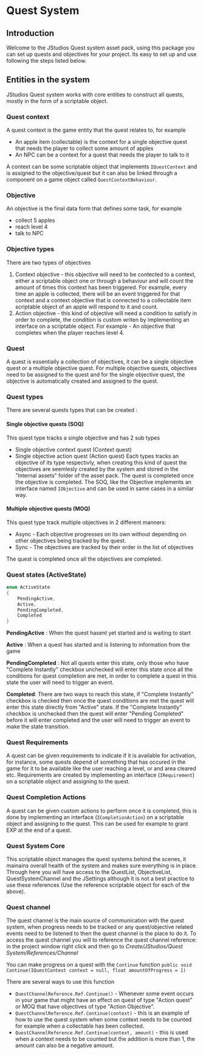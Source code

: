 # Quest System
## Introduction
Welcome to the JStudios Quest system asset pack, using this package you can set up quests and objectives for your project.
Its easy to set up and use following the steps listed below.


## Entities in the system
JStudios Quest system works with core entities to construct all quests, mostly in the form of a scriptable object.

### Quest context
A quest context is the game entity that the quest relates to, for example
* An apple item (collectable) is the context for a single objective quest that needs the player to collect some amount of apples
* An NPC can be a context for a quest that needs the player to talk to it

A context can be some scriptable object that implements <span class='link'>`IQuestContext`</span> and is assigned to the objective/quest but it can also be linked through a component on a game object called `QuestContextBehaviour`.

### Objective
An objective is the final data form that defines some task, for example
* collect 5 apples
* reach level 4
* talk to NPC

### Objective types
There are two types of objectives
1. Context objective - this objective will need to be contected to a context, either a
   scriptable object one or through a behaviour and will count the amount of times this context has been triggered.
   For example, every time an apple is collected, there will be an event triggered for that context and a context objective that is connected to a collectable item scriptable object of an apple will respond to it and count.
2. Action objective - this kind of objective will need a condition to satisfy in order to
   complete, the condition is custom writen by implementing an interface on a scriptable object.
   For example - An objective that completes when the player reaches level 4.

### Quest
A quest is essentially a collection of objectives, it can be a single objective quest or a multiple objective quest.
For multiple objective quests, objectives need to be assigned to the quest and for the single objective quest, the objective is automatically created and assigned to the quest.

### Quest types
There are several quests types that can be created :

#### Single objective quests (SOQ)
This quest type tracks a single objective and has 2 sub types
* Single objective context quest (Context quest)
* Single objective action quest (Action quest)
  Each types tracks an objective of its type respectivly, when creating this kind of quest the objectives are seemlesly created by the system and stored in the "Internal assets" folder of the asset pack.
  The quest is completed once the objective is completed.
  The SOQ, like the Objective implements an interface named `IObjective` and can be used in same cases in a similar way.
    
#### Multiple objective quests (MOQ)
This quest type track multiple objectives in 2 different manners:
* Async - Each objective progresses on its own without depending on other objectives being tracked by the quest.
* Sync - The objectives are tracked by their order in the list of objectives

 The quest is completed once all the objectives are completed.

### Quest states (ActiveState)
```cs
enum ActiveState  
{  
    PendingActive,  
    Active,  
    PendingCompleted,  
    Completed  
}
```

**PendingActive** : When the quest hasent yet started and is waiting to start

**Active** : When a quest has started and is listening to information from the game

**PendingCompleted** : Not all quests enter this state, only those who have "Complete Instantly" checkbox unchecked will enter this state once all the conditions for quest completion are met, in order to complete a quest in this state the user will need to trigger an event.

**Completed**: There are two ways to reach this state, if "Complete Instantly" checkbox is checked then once the quest conditions are met the quest will enter this state directly from "Active" state.
If the "Complete Instantly" checkbox is unchecked then the quest will enter "Pending Completed" before it will enter completed and the user will need to trigger an event to make the state transition.


### Quest Requirements
A quest can be given requirements to indicate if it is available for activation, for instance, some quests depend of something that has occured in the game for it to be available like the user reaching a level, or and area cleared etc.
Requirements are created by implementing an interface (`IRequirement`) on a scriptable object and assigning to the quest.

### Quest Completion Actions
A quest can be given custom actions to perform once it is completed, this is done by implementing an interface (`ICompletionAction`) on a scriptable object and assigning to the quest.
This can be used for example to grant EXP at the end of a quest.

### Quest System Core
This scriptable object manages the quest systems behind the scenes, it mainains overall health of the system and makes sure everything is in place.
Through here you will have access to the QuestList, ObjectiveList, QuestSystemChannel and the JSettings although it is not a best practice to use these references (Use the reference scriptable object for each of the above).

### Quest channel
The quest channel is the main source of communication with the quest system, when progress needs to be tracked or any quest/objective related events need to be listened to then the quest channel is the place to do it.
To access the quest channel you will to reference the quest channel reference: in the project window right click and then go to *Create/JStudios/Quest System/References/Channel*

You can make progress on a quest with the `Continue` function
`public void Continue(IQuestContext context = null, float amountOfProgress = 1)`

There are several ways to use this function
* `QuestChannelReference.Ref.Continue()` - Whenever some event occurs in your game that might have an effect on quest of type "Action quest" or MOQ that have objectives of type "Action Objective".
* `QuestChannelReference.Ref.Continue(context)` - this is an example of how to use the quest system when some context needs to be counted for example when a collectable has been collected.
* `QuestChannelReference.Ref.Continue(context, amount)` - this is used when a context needs to be counted but the addition is more than 1, the amount can also be a negative amount.
